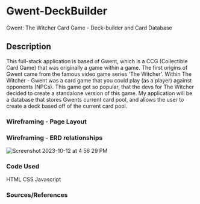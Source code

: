 # Gwent-DeckBuilder
Gwent: The Witcher Card Game - Deck-builder and Card Database

## Description
This full-stack application is based of Gwent, which is a CCG (Collectible Card Game) that was originally a game within a game. The first origins of Gwent came from the famous video game series 'The Witcher'. Within The Witcher - Gwent was a card game that you could play (as a player) against opponents (NPCs). This game got so popular, that the devs for The Witcher decided to create a standalone version of this game. My application will be a database that stores Gwents current card pool, and allows the user to create a deck based off of the current card pool.

### Wireframing - Page Layout




### Wireframing - ERD relationships

![Screenshot 2023-10-12 at 4 56 29 PM](https://github.com/williamrogerschi/Gwent-DeckBuilder/assets/143743893/e116ab36-bfb2-46be-8873-48f749510f46)





### Code Used
HTML
CSS
Javascript

### Sources/References
